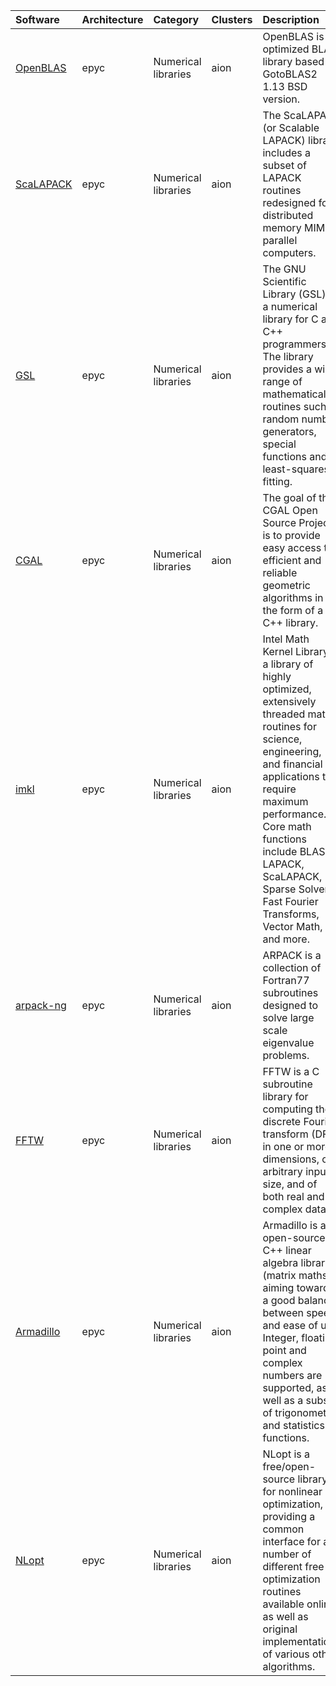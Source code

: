 | Software                                                               | Architecture   | Category                   | Clusters    | Description                                                                                                                                                                                                                                                                                                |
|:-----------------------------------------------------------------------|:---------------|:---------------------------|:------------|:-----------------------------------------------------------------------------------------------------------------------------------------------------------------------------------------------------------------------------------------------------------------------------------------------------------|
| <p><a href=https://xianyi.github.com/OpenBLAS/>OpenBLAS</a></p>        | <p>epyc</p>    | <p>Numerical libraries</p> | <p>aion</p> | OpenBLAS is an optimized BLAS library based on GotoBLAS2 1.13 BSD version.                                                                                                                                                                                                                                 |
| <p><a href=https://www.netlib.org/scalapack/>ScaLAPACK</a></p>         | <p>epyc</p>    | <p>Numerical libraries</p> | <p>aion</p> | The ScaLAPACK (or Scalable LAPACK) library includes a subset of LAPACK routines redesigned for distributed memory MIMD parallel computers.                                                                                                                                                                 |
| <p><a href=https://www.gnu.org/software/gsl/>GSL</a></p>               | <p>epyc</p>    | <p>Numerical libraries</p> | <p>aion</p> | The GNU Scientific Library (GSL) is a numerical library for C and C++ programmers. The library provides a wide range of mathematical routines such as random number generators, special functions and least-squares fitting.                                                                               |
| <p><a href=https://www.cgal.org/>CGAL</a></p>                          | <p>epyc</p>    | <p>Numerical libraries</p> | <p>aion</p> | The goal of the CGAL Open Source Project is to provide easy access to efficient and reliable geometric algorithms in the form of a C++ library.                                                                                                                                                            |
| <p><a href=https://software.intel.com/mkl>imkl</a></p>                 | <p>epyc</p>    | <p>Numerical libraries</p> | <p>aion</p> | Intel Math Kernel Library is a library of highly optimized, extensively threaded math routines for science, engineering, and financial applications that require maximum performance. Core math functions include BLAS, LAPACK, ScaLAPACK, Sparse Solvers, Fast Fourier Transforms, Vector Math, and more. |
| <p><a href=https://github.com/opencollab/arpack-ng>arpack-ng</a></p>   | <p>epyc</p>    | <p>Numerical libraries</p> | <p>aion</p> | ARPACK is a collection of Fortran77 subroutines designed to solve large scale eigenvalue problems.                                                                                                                                                                                                         |
| <p><a href=http://www.fftw.org>FFTW</a></p>                            | <p>epyc</p>    | <p>Numerical libraries</p> | <p>aion</p> | FFTW is a C subroutine library for computing the discrete Fourier transform (DFT) in one or more dimensions, of arbitrary input size, and of both real and complex data.                                                                                                                                   |
| <p><a href=http://arma.sourceforge.net/>Armadillo</a></p>              | <p>epyc</p>    | <p>Numerical libraries</p> | <p>aion</p> | Armadillo is an open-source C++ linear algebra library (matrix maths) aiming towards a good balance between speed and ease of use. Integer, floating point and complex numbers are supported, as well as a subset of trigonometric and statistics functions.                                               |
| <p><a href=http://ab-initio.mit.edu/wiki/index.php/NLopt>NLopt</a></p> | <p>epyc</p>    | <p>Numerical libraries</p> | <p>aion</p> | NLopt is a free/open-source library for nonlinear optimization, providing a common interface for a number of different free optimization routines available online as well as original implementations of various other algorithms.                                                                        |